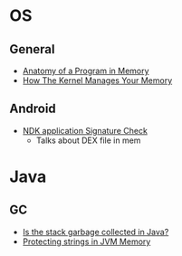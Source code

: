# OS

## General

- [Anatomy of a Program in Memory](https://manybutfinite.com/post/anatomy-of-a-program-in-memory/)
- [How The Kernel Manages Your Memory](https://manybutfinite.com/post/how-the-kernel-manages-your-memory/)

## Android

- [NDK application Signature Check
](https://stackoverflow.com/questions/30650006/ndk-application-signature-check/30651431#30651431)
  - Talks about DEX file in mem

# Java

## GC

- [Is the stack garbage collected in Java?](https://stackoverflow.com/questions/2447504/is-the-stack-garbage-collected-in-java/2453943#2453943)
- [Protecting strings in JVM Memory](https://medium.com/@_west_on/protecting-strings-in-jvm-memory-84c365f8f01c)
